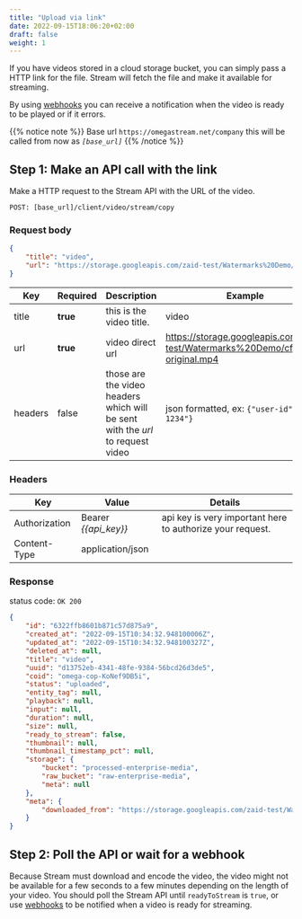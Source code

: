 ```yaml
---
title: "Upload via link"
date: 2022-09-15T18:06:20+02:00
draft: false
weight: 1
---
```


If you have videos stored in a cloud storage bucket, you can simply pass a HTTP link for the file. Stream will fetch the file and make it available for streaming.

By using [webhooks](/video/webhooks/) you can receive a notification when the video is ready to be played or if it errors.

{{% notice note %}}
Base url `https://omegastream.net/company` this will be called from now as *`[base_url]`*
{{% /notice %}}

## Step 1: Make an API call with the link

Make a HTTP request to the Stream API with the URL of the video.

```url
POST: [base_url]/client/video/stream/copy
```

### Request body
```json
{
    "title": "video",
    "url": "https://storage.googleapis.com/zaid-test/Watermarks%20Demo/cf-ad-original.mp4"
}
```
| Key     | Required | Description                                                                    | Example                                                                       |
|---------|----------|--------------------------------------------------------------------------------|-------------------------------------------------------------------------------|
| title   | **true**    | this is the video title.                                                       | video                                                                         |
| url     | **true** | video direct url                                                               | https://storage.googleapis.com/zaid-test/Watermarks%20Demo/cf-ad-original.mp4 |
| headers | false    | those are the video headers which will be sent with the *url* to request video | json formatted, ex: `{"user-id":"id-1234"}`|

### Headers
| Key           | Value              | Details                                                 |
|---------------|--------------------|---------------------------------------------------------|
| Authorization | Bearer *{{api_key}}* | api key is very important here to authorize your request. |
| Content-Type  | application/json   |                                                         |


### Response
status code: `OK 200`

```json
{
    "id": "6322ffb8601b871c57d875a9",
    "created_at": "2022-09-15T10:34:32.948100006Z",
    "updated_at": "2022-09-15T10:34:32.948100327Z",
    "deleted_at": null,
    "title": "video",
    "uuid": "d13752eb-4341-48fe-9384-56bcd26d3de5",
    "coid": "omega-cop-KoNef9DB5i",
    "status": "uploaded",
    "entity_tag": null,
    "playback": null,
    "input": null,
    "duration": null,
    "size": null,
    "ready_to_stream": false,
    "thumbnail": null,
    "thumbnail_timestamp_pct": null,
    "storage": {
        "bucket": "processed-enterprise-media",
        "raw_bucket": "raw-enterprise-media",
        "meta": null
    },
    "meta": {
        "downloaded_from": "https://storage.googleapis.com/zaid-test/Watermarks%20Demo/cf-ad-original.mp4"
    }
}
```

## Step 2: Poll the API or wait for a webhook

Because Stream must download and encode the video, the video might not be available for a few seconds to a few minutes depending on the length of your video. You should poll the Stream API until `readyToStream` is `true`, or use [webhooks](/video/webhooks/) to be notified when a video is ready for streaming.
